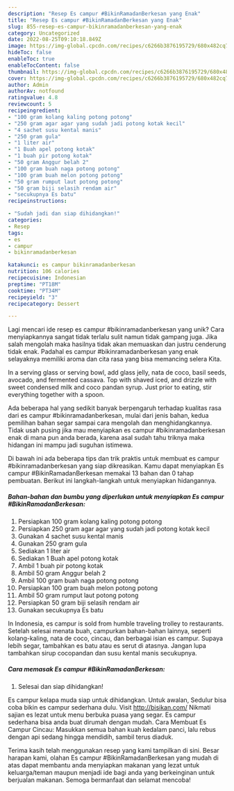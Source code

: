 ```yaml
---
description: "Resep Es campur #BikinRamadanBerkesan yang Enak"
title: "Resep Es campur #BikinRamadanBerkesan yang Enak"
slug: 855-resep-es-campur-bikinramadanberkesan-yang-enak
category: Uncategorized
date: 2022-08-25T09:10:18.849Z
image: https://img-global.cpcdn.com/recipes/c6266b3876195729/680x482cq70/es-campur-bikinramadanberkesan-foto-resep-utama.jpg
hideToc: false
enableToc: true
enableTocContent: false
thumbnail: https://img-global.cpcdn.com/recipes/c6266b3876195729/680x482cq70/es-campur-bikinramadanberkesan-foto-resep-utama.jpg
cover: https://img-global.cpcdn.com/recipes/c6266b3876195729/680x482cq70/es-campur-bikinramadanberkesan-foto-resep-utama.jpg
author: Admin
authorAv: notfound
ratingvalue: 4.8
reviewcount: 5
recipeingredient:
- "100 gram kolang kaling potong potong"
- "250 gram agar agar yang sudah jadi potong kotak kecil"
- "4 sachet susu kental manis"
- "250 gram gula"
- "1 liter air"
- "1 Buah apel potong kotak"
- "1 buah pir potong kotak"
- "50 gram Anggur belah 2"
- "100 gram buah naga potong potong"
- "100 gram buah melon potong potong"
- "50 gram rumput laut potong potong"
- "50 gram biji selasih rendam air"
- "secukupnya Es batu"
recipeinstructions:

- "Sudah jadi dan siap dihidangkan!"
categories:
- Resep
tags:
- es
- campur
- bikinramadanberkesan

katakunci: es campur bikinramadanberkesan 
nutrition: 106 calories
recipecuisine: Indonesian
preptime: "PT18M"
cooktime: "PT34M"
recipeyield: "3"
recipecategory: Dessert

---
```





Lagi mencari ide resep es campur #bikinramadanberkesan yang unik? Cara menyiapkannya sangat tidak terlalu sulit namun tidak gampang juga. Jika salah mengolah maka hasilnya tidak akan memuaskan dan justru cenderung tidak enak. Padahal es campur #bikinramadanberkesan yang enak selayaknya memiliki aroma dan cita rasa yang bisa memancing selera Kita.





In a serving glass or serving bowl, add glass jelly, nata de coco, basil seeds, avocado, and fermented cassava. Top with shaved iced, and drizzle with sweet condensed milk and coco pandan syrup. Just prior to eating, stir everything together with a spoon.

Ada beberapa hal yang sedikit banyak berpengaruh terhadap kualitas rasa dari es campur #bikinramadanberkesan, mulai dari jenis bahan, kedua pemilihan bahan segar sampai cara mengolah dan menghidangkannya. Tidak usah pusing jika mau menyiapkan es campur #bikinramadanberkesan enak di mana pun anda berada, karena asal sudah tahu triknya maka hidangan ini mampu jadi suguhan istimewa.






Di bawah ini ada beberapa tips dan trik praktis untuk membuat es campur #bikinramadanberkesan yang siap dikreasikan. Kamu dapat menyiapkan Es campur #BikinRamadanBerkesan memakai 13 bahan dan 0 tahap pembuatan. Berikut ini langkah-langkah untuk menyiapkan hidangannya.

<!--inarticleads1-->

##### Bahan-bahan dan bumbu yang diperlukan untuk menyiapkan Es campur #BikinRamadanBerkesan:

1. Persiapkan 100 gram kolang kaling potong potong
1. Persiapkan 250 gram agar agar yang sudah jadi potong kotak kecil
1. Gunakan 4 sachet susu kental manis
1. Gunakan 250 gram gula
1. Sediakan 1 liter air
1. Sediakan 1 Buah apel potong kotak
1. Ambil 1 buah pir potong kotak
1. Ambil 50 gram Anggur belah 2
1. Ambil 100 gram buah naga potong potong
1. Persiapkan 100 gram buah melon potong potong
1. Ambil 50 gram rumput laut potong potong
1. Persiapkan 50 gram biji selasih rendam air
1. Gunakan secukupnya Es batu


In Indonesia, es campur is sold from humble traveling trolley to restaurants. Setelah selesai menata buah, campurkan bahan-bahan lainnya, seperti kolang-kaling, nata de coco, cincau, dan berbagai isian es campur. Supaya lebih segar, tambahkan es batu atau es serut di atasnya. Jangan lupa tambahkan sirup cocopandan dan susu kental manis secukupnya. 

<!--inarticleads2-->

##### Cara memasak Es campur #BikinRamadanBerkesan:


1. Selesai dan siap dihidangkan!

Es campur kelapa muda siap untuk dihidangkan. Untuk awalan, Sedulur bisa coba bikin es campur sederhana dulu. Visit http://bisikan.com/ Nikmati sajian es lezat untuk menu berbuka puasa yang segar. Es campur sederhana bisa anda buat dirumah dengan mudah. Cara Membuat Es Campur Cincau: Masukkan semua bahan kuah kedalam panci, lalu rebus dengan api sedang hingga mendidih, sambil terus diaduk. 

Terima kasih telah menggunakan resep yang kami tampilkan di sini. Besar harapan kami, olahan Es campur #BikinRamadanBerkesan yang mudah di atas dapat membantu anda menyiapkan makanan yang lezat untuk keluarga/teman maupun menjadi ide bagi anda yang berkeinginan untuk berjualan makanan. Semoga bermanfaat dan selamat mencoba!
